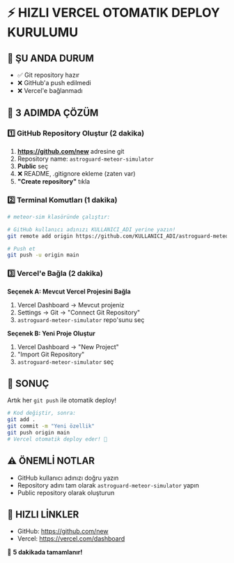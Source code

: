 # ⚡ HIZLI VERCEL OTOMATIK DEPLOY KURULUMU

## 🚨 ŞU ANDA DURUM
- ✅ Git repository hazır
- ❌ GitHub'a push edilmedi
- ❌ Vercel'e bağlanmadı

## 🚀 3 ADIMDA ÇÖZÜM

### 1️⃣ GitHub Repository Oluştur (2 dakika)
1. **https://github.com/new** adresine git
2. Repository name: `astroguard-meteor-simulator`
3. **Public** seç
4. ❌ README, .gitignore ekleme (zaten var)
5. **"Create repository"** tıkla

### 2️⃣ Terminal Komutları (1 dakika)
```bash
# meteor-sim klasöründe çalıştır:

# GitHub kullanıcı adınızı KULLANICI_ADI yerine yazın!
git remote add origin https://github.com/KULLANICI_ADI/astroguard-meteor-simulator.git

# Push et
git push -u origin main
```

### 3️⃣ Vercel'e Bağla (2 dakika)

**Seçenek A: Mevcut Vercel Projesini Bağla**
1. Vercel Dashboard → Mevcut projeniz
2. Settings → Git → "Connect Git Repository"
3. `astroguard-meteor-simulator` repo'sunu seç

**Seçenek B: Yeni Proje Oluştur**
1. Vercel Dashboard → "New Project"
2. "Import Git Repository"
3. `astroguard-meteor-simulator` seç

## 🎯 SONUÇ
Artık her `git push` ile otomatik deploy!

```bash
# Kod değiştir, sonra:
git add .
git commit -m "Yeni özellik"
git push origin main
# Vercel otomatik deploy eder! 🚀
```

## ⚠️ ÖNEMLİ NOTLAR
- GitHub kullanıcı adınızı doğru yazın
- Repository adını tam olarak `astroguard-meteor-simulator` yapın
- Public repository olarak oluşturun

## 🔗 HIZLI LİNKLER
- GitHub: https://github.com/new
- Vercel: https://vercel.com/dashboard

🌌 **5 dakikada tamamlanır!**
